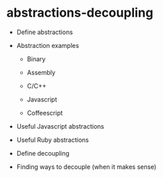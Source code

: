 # abstractions-decoupling

- Define abstractions

- Abstraction examples

  - Binary

  - Assembly

  - C/C++

  - Javascript

  - Coffeescript

- Useful Javascript abstractions

- Useful Ruby abstractions

- Define decoupling

- Finding ways to decouple (when it makes sense)
